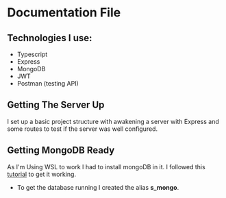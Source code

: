 # Documentation File

## Technologies I use:

- Typescript
- Express
- MongoDB
- JWT
- Postman (testing API)

## Getting The Server Up

I set up a basic project structure with awakening a server with Express and some routes to test if the server was well configured.

## Getting MongoDB Ready

As I'm Using WSL to work I had to install mongoDB in it. I followed this [tutorial](https://docs.microsoft.com/en-us/windows/wsl/tutorials/wsl-database#:~:text=the%20PostgreSQL%20extension.-,Install%20MongoDB,-To%20install%20MongoDB) to get it working.

- To get the database running I created the alias **s_mongo**.
